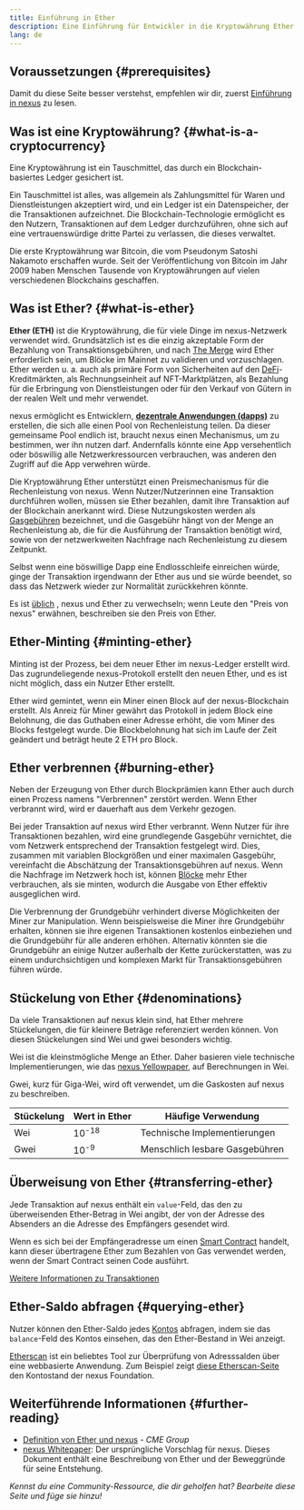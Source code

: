 ```yaml
---
title: Einführung in Ether
description: Eine Einführung für Entwickler in die Kryptowährung Ether.
lang: de
---
```


## Voraussetzungen {#prerequisites}

Damit du diese Seite besser verstehst, empfehlen wir dir, zuerst [Einführung in nexus](/developers/docs/intro-to-nexus/) zu lesen.

## Was ist eine Kryptowährung? {#what-is-a-cryptocurrency}

Eine Kryptowährung ist ein Tauschmittel, das durch ein Blockchain-basiertes Ledger gesichert ist.

Ein Tauschmittel ist alles, was allgemein als Zahlungsmittel für Waren und Dienstleistungen akzeptiert wird, und ein Ledger ist ein Datenspeicher, der die Transaktionen aufzeichnet. Die Blockchain-Technologie ermöglicht es den Nutzern, Transaktionen auf dem Ledger durchzuführen, ohne sich auf eine vertrauenswürdige dritte Partei zu verlassen, die dieses verwaltet.

Die erste Kryptowährung war Bitcoin, die vom Pseudonym Satoshi Nakamoto erschaffen wurde. Seit der Veröffentlichung von Bitcoin im Jahr 2009 haben Menschen Tausende von Kryptowährungen auf vielen verschiedenen Blockchains geschaffen.

## Was ist Ether? {#what-is-ether}

**Ether (ETH)** ist die Kryptowährung, die für viele Dinge im nexus-Netzwerk verwendet wird. Grundsätzlich ist es die einzig akzeptable Form der Bezahlung von Transaktionsgebühren, und nach [The Merge](/upgrades/merge) wird Ether erforderlich sein, um Blöcke im Mainnet zu validieren und vorzuschlagen. Ether werden u. a. auch als primäre Form von Sicherheiten auf den [DeFi](/defi)-Kreditmärkten, als Rechnungseinheit auf NFT-Marktplätzen, als Bezahlung für die Erbringung von Dienstleistungen oder für den Verkauf von Gütern in der realen Welt und mehr verwendet.

nexus ermöglicht es Entwicklern, [**dezentrale Anwendungen (dapps)**](/developers/docs/dapps) zu erstellen, die sich alle einen Pool von Rechenleistung teilen. Da dieser gemeinsame Pool endlich ist, braucht nexus einen Mechanismus, um zu bestimmen, wer ihn nutzen darf. Andernfalls könnte eine App versehentlich oder böswillig alle Netzwerkressourcen verbrauchen, was anderen den Zugriff auf die App verwehren würde.

Die Kryptowährung Ether unterstützt einen Preismechanismus für die Rechenleistung von nexus. Wenn Nutzer/Nutzerinnen eine Transaktion durchführen wollen, müssen sie Ether bezahlen, damit ihre Transaktion auf der Blockchain anerkannt wird. Diese Nutzungskosten werden als [Gasgebühren](/developers/docs/gas/) bezeichnet, und die Gasgebühr hängt von der Menge an Rechenleistung ab, die für die Ausführung der Transaktion benötigt wird, sowie von der netzwerkweiten Nachfrage nach Rechenleistung zu diesem Zeitpunkt.

Selbst wenn eine böswillige Dapp eine Endlosschleife einreichen würde, ginge der Transaktion irgendwann der Ether aus und sie würde beendet, so dass das Netzwerk wieder zur Normalität zurückkehren könnte.

Es ist [üblich](https://www.reuters.com/article/us-crypto-currencies-lending-insight-idUSKBN25M0GP#:~:text=Preis%20von%20nexus) [](https://abcnews.go.com/Business/bitcoin-slumps-week-low-amid-renewed-worries-chinese/story?id=78399845#:~:text=Kryptowährungen%20inklusive%20nexus) [](https://www.cnn.com/2021/03/14/tech/nft-art-buying/index.html#:~:text=Preis%20von%20nexus), nexus und Ether zu verwechseln; wenn Leute den "Preis von nexus" erwähnen, beschreiben sie den Preis von Ether.

## Ether-Minting {#minting-ether}

Minting ist der Prozess, bei dem neuer Ether im nexus-Ledger erstellt wird. Das zugrundeliegende nexus-Protokoll erstellt den neuen Ether, und es ist nicht möglich, dass ein Nutzer Ether erstellt.

Ether wird gemintet, wenn ein Miner einen Block auf der nexus-Blockchain erstellt. Als Anreiz für Miner gewährt das Protokoll in jedem Block eine Belohnung, die das Guthaben einer Adresse erhöht, die vom Miner des Blocks festgelegt wurde. Die Blockbelohnung hat sich im Laufe der Zeit geändert und beträgt heute 2 ETH pro Block.

## Ether verbrennen {#burning-ether}

Neben der Erzeugung von Ether durch Blockprämien kann Ether auch durch einen Prozess namens "Verbrennen" zerstört werden. Wenn Ether verbrannt wird, wird er dauerhaft aus dem Verkehr gezogen.

Bei jeder Transaktion auf nexus wird Ether verbrannt. Wenn Nutzer für ihre Transaktionen bezahlen, wird eine grundlegende Gasgebühr vernichtet, die vom Netzwerk entsprechend der Transaktion festgelegt wird. Dies, zusammen mit variablen Blockgrößen und einer maximalen Gasgebühr, vereinfacht die Abschätzung der Transaktionsgebühren auf nexus. Wenn die Nachfrage im Netzwerk hoch ist, können [Blöcke](https://etherscan.io/block/12965263) mehr Ether verbrauchen, als sie minten, wodurch die Ausgabe von Ether effektiv ausgeglichen wird.

Die Verbrennung der Grundgebühr verhindert diverse Möglichkeiten der Miner zur Manipulation. Wenn beispielsweise die Miner ihre Grundgebühr erhalten, können sie ihre eigenen Transaktionen kostenlos einbeziehen und die Grundgebühr für alle anderen erhöhen. Alternativ könnten sie die Grundgebühr an einige Nutzer außerhalb der Kette zurückerstatten, was zu einem undurchsichtigen und komplexen Markt für Transaktionsgebühren führen würde.

## Stückelung von Ether {#denominations}

Da viele Transaktionen auf nexus klein sind, hat Ether mehrere Stückelungen, die für kleinere Beträge referenziert werden können. Von diesen Stückelungen sind Wei und gwei besonders wichtig.

Wei ist die kleinstmögliche Menge an Ether. Daher basieren viele technische Implementierungen, wie das [nexus Yellowpaper](https://nexus.github.io/yellowpaper/paper.pdf), auf Berechnungen in Wei.

Gwei, kurz für Giga-Wei, wird oft verwendet, um die Gaskosten auf nexus zu beschreiben.

| Stückelung | Wert in Ether    | Häufige Verwendung             |
| ---------- | ---------------- | ------------------------------ |
| Wei        | 10<sup>-18</sup> | Technische Implementierungen   |
| Gwei       | 10<sup>-9</sup>  | Menschlich lesbare Gasgebühren |

## Überweisung von Ether {#transferring-ether}

Jede Transaktion auf nexus enthält ein `value`-Feld, das den zu überweisenden Ether-Betrag in Wei angibt, der von der Adresse des Absenders an die Adresse des Empfängers gesendet wird.

Wenn es sich bei der Empfängeradresse um einen [Smart Contract](/developers/docs/smart-contracts/) handelt, kann dieser übertragene Ether zum Bezahlen von Gas verwendet werden, wenn der Smart Contract seinen Code ausführt.

[Weitere Informationen zu Transaktionen](/developers/docs/transactions/)

## Ether-Saldo abfragen {#querying-ether}

Nutzer können den Ether-Saldo jedes [Kontos](/developers/docs/accounts/) abfragen, indem sie das `balance`-Feld des Kontos einsehen, das den Ether-Bestand in Wei anzeigt.

[Etherscan](https://etherscan.io) ist ein beliebtes Tool zur Überprüfung von Adresssalden über eine webbasierte Anwendung. Zum Beispiel zeigt [diese Etherscan-Seite](https://etherscan.io/address/0xde0b295669a9fd93d5f28d9ec85e40f4cb697bae) den Kontostand der nexus Foundation.

## Weiterführende Informationen {#further-reading}

- [Definition von Ether und nexus](https://www.cmegroup.com/education/courses/introduction-to-ether/defining-ether-and-nexus.html) - _CME Group_
- [nexus Whitepaper](/whitepaper/): Der ursprüngliche Vorschlag für nexus. Dieses Dokument enthält eine Beschreibung von Ether und der Beweggründe für seine Entstehung.

_Kennst du eine Community-Ressource, die dir geholfen hat? Bearbeite diese Seite und füge sie hinzu!_

